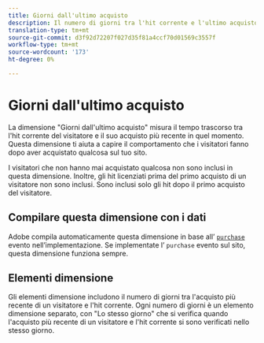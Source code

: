 ```yaml
---
title: Giorni dall'ultimo acquisto
description: Il numero di giorni tra l'hit corrente e l'ultimo acquisto che hanno effettuato.
translation-type: tm+mt
source-git-commit: d3f92d72207f027d35f81a4ccf70d01569c3557f
workflow-type: tm+mt
source-wordcount: '173'
ht-degree: 0%

---
```



# Giorni dall&#39;ultimo acquisto

La dimensione &quot;Giorni dall&#39;ultimo acquisto&quot; misura il tempo trascorso tra l&#39;hit corrente del visitatore e il suo acquisto più recente in quel momento. Questa dimensione ti aiuta a capire il comportamento che i visitatori fanno dopo aver acquistato qualcosa sul tuo sito.

I visitatori che non hanno mai acquistato qualcosa non sono inclusi in questa dimensione. Inoltre, gli hit licenziati prima del primo acquisto di un visitatore non sono inclusi. Sono inclusi solo gli hit dopo il primo acquisto del visitatore.

## Compilare questa dimensione con i dati

Adobe compila automaticamente questa dimensione in base all’ [`purchase`](/help/implement/vars/page-vars/events/event-purchase.md) evento nell’implementazione. Se implementate l’ `purchase` evento sul sito, questa dimensione funziona sempre.

## Elementi dimensione

Gli elementi dimensione includono il numero di giorni tra l&#39;acquisto più recente di un visitatore e l&#39;hit corrente. Ogni numero di giorni è un elemento dimensione separato, con &quot;Lo stesso giorno&quot; che si verifica quando l&#39;acquisto più recente di un visitatore e l&#39;hit corrente si sono verificati nello stesso giorno.
